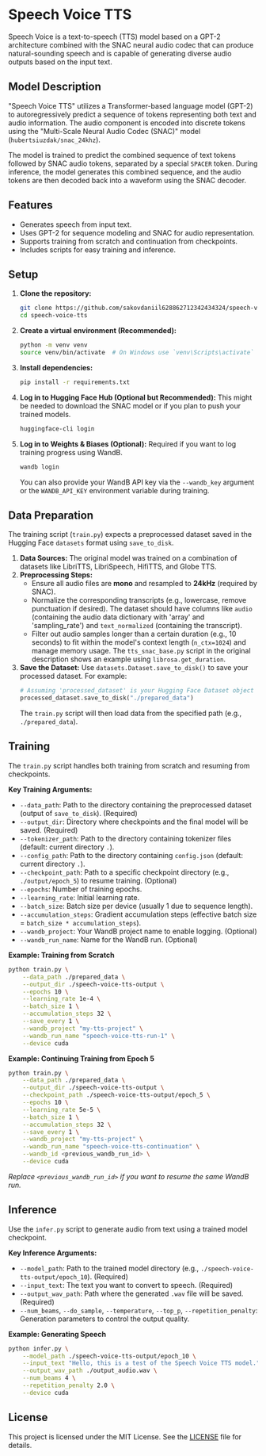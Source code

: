 # Speech Voice TTS
Speech Voice is a text-to-speech (TTS) model based on a GPT-2 architecture combined with the SNAC neural audio codec that can produce natural-sounding speech and is capable of generating diverse audio outputs based on the input text.

## Model Description
"Speech Voice TTS" utilizes a Transformer-based language model (GPT-2) to autoregressively predict a sequence of tokens representing both text and audio information. The audio component is encoded into discrete tokens using the "Multi-Scale Neural Audio Codec (SNAC)" model (`hubertsiuzdak/snac_24khz`).

The model is trained to predict the combined sequence of text tokens followed by SNAC audio tokens, separated by a special `SPACER` token. During inference, the model generates this combined sequence, and the audio tokens are then decoded back into a waveform using the SNAC decoder.

## Features
*   Generates speech from input text.
*   Uses GPT-2 for sequence modeling and SNAC for audio representation.
*   Supports training from scratch and continuation from checkpoints.
*   Includes scripts for easy training and inference.

## Setup

1.  **Clone the repository:**
    ```bash
    git clone https://github.com/sakovdaniil628862712342434324/speech-voice-tts.git
    cd speech-voice-tts
    ```

2.  **Create a virtual environment (Recommended):**
    ```bash
    python -m venv venv
    source venv/bin/activate  # On Windows use `venv\Scripts\activate`
    ```

3.  **Install dependencies:**
    ```bash
    pip install -r requirements.txt
    ```

4.  **Log in to Hugging Face Hub (Optional but Recommended):**
    This might be needed to download the SNAC model or if you plan to push your trained models.
    ```bash
    huggingface-cli login
    ```

5.  **Log in to Weights & Biases (Optional):**
    Required if you want to log training progress using WandB.
    ```bash
    wandb login
    ```
    You can also provide your WandB API key via the `--wandb_key` argument or the `WANDB_API_KEY` environment variable during training.

## Data Preparation

The training script (`train.py`) expects a preprocessed dataset saved in the Hugging Face `datasets` format using `save_to_disk`.

1.  **Data Sources:** The original model was trained on a combination of datasets like LibriTTS, LibriSpeech, HifiTTS, and Globe TTS.
2.  **Preprocessing Steps:**
    *   Ensure all audio files are **mono** and resampled to **24kHz** (required by SNAC).
    *   Normalize the corresponding transcripts (e.g., lowercase, remove punctuation if desired). The dataset should have columns like `audio` (containing the audio data dictionary with 'array' and 'sampling_rate') and `text_normalized` (containing the transcript).
    *   Filter out audio samples longer than a certain duration (e.g., 10 seconds) to fit within the model's context length (`n_ctx=1024`) and manage memory usage. The `tts_snac_base.py` script in the original description shows an example using `librosa.get_duration`.
3.  **Save the Dataset:** Use `datasets.Dataset.save_to_disk()` to save your processed dataset. For example:
    ```python
    # Assuming 'processed_dataset' is your Hugging Face Dataset object
    processed_dataset.save_to_disk("./prepared_data")
    ```
    The `train.py` script will then load data from the specified path (e.g., `./prepared_data`).

## Training

The `train.py` script handles both training from scratch and resuming from checkpoints.

**Key Training Arguments:**

*   `--data_path`: Path to the directory containing the preprocessed dataset (output of `save_to_disk`). (Required)
*   `--output_dir`: Directory where checkpoints and the final model will be saved. (Required)
*   `--tokenizer_path`: Path to the directory containing tokenizer files (default: current directory `.`).
*   `--config_path`: Path to the directory containing `config.json` (default: current directory `.`).
*   `--checkpoint_path`: Path to a specific checkpoint directory (e.g., `./output/epoch_5`) to resume training. (Optional)
*   `--epochs`: Number of training epochs.
*   `--learning_rate`: Initial learning rate.
*   `--batch_size`: Batch size per device (usually 1 due to sequence length).
*   `--accumulation_steps`: Gradient accumulation steps (effective batch size = `batch_size * accumulation_steps`).
*   `--wandb_project`: Your WandB project name to enable logging. (Optional)
*   `--wandb_run_name`: Name for the WandB run. (Optional)

**Example: Training from Scratch**

```bash
python train.py \
    --data_path ./prepared_data \
    --output_dir ./speech-voice-tts-output \
    --epochs 10 \
    --learning_rate 1e-4 \
    --batch_size 1 \
    --accumulation_steps 32 \
    --save_every 1 \
    --wandb_project "my-tts-project" \
    --wandb_run_name "speech-voice-tts-run-1" \
    --device cuda
```

**Example: Continuing Training from Epoch 5**

```bash
python train.py \
    --data_path ./prepared_data \
    --output_dir ./speech-voice-tts-output \
    --checkpoint_path ./speech-voice-tts-output/epoch_5 \
    --epochs 10 \
    --learning_rate 5e-5 \
    --batch_size 1 \
    --accumulation_steps 32 \
    --save_every 1 \
    --wandb_project "my-tts-project" \
    --wandb_run_name "speech-voice-tts-continuation" \
    --wandb_id <previous_wandb_run_id> \
    --device cuda
```
*Replace `<previous_wandb_run_id>` if you want to resume the same WandB run.*

## Inference

Use the `infer.py` script to generate audio from text using a trained model checkpoint.

**Key Inference Arguments:**

*   `--model_path`: Path to the trained model directory (e.g., `./speech-voice-tts-output/epoch_10`). (Required)
*   `--input_text`: The text you want to convert to speech. (Required)
*   `--output_wav_path`: Path where the generated `.wav` file will be saved. (Required)
*   `--num_beams`, `--do_sample`, `--temperature`, `--top_p`, `--repetition_penalty`: Generation parameters to control the output quality.

**Example: Generating Speech**

```bash
python infer.py \
    --model_path ./speech-voice-tts-output/epoch_10 \
    --input_text "Hello, this is a test of the Speech Voice TTS model." \
    --output_wav_path ./output_audio.wav \
    --num_beams 4 \
    --repetition_penalty 2.0 \
    --device cuda
```

## License
This project is licensed under the MIT License. See the [LICENSE](LICENSE) file for details.
